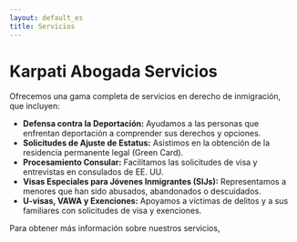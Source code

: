 ```yaml
---
layout: default_es
title: Servicios
---  
```


# Karpati Abogada Servicios 
 
Ofrecemos una gama completa de servicios en derecho de inmigración, que incluyen:

- **Defensa contra la Deportación:** Ayudamos a las personas que enfrentan deportación a comprender sus derechos y opciones.
- **Solicitudes de Ajuste de Estatus:** Asistimos en la obtención de la residencia permanente legal (Green Card).
- **Procesamiento Consular:** Facilitamos las solicitudes de visa y entrevistas en consulados de EE. UU.
- **Visas Especiales para Jóvenes Inmigrantes (SIJs):** Representamos a menores que han sido abusados, abandonados o descuidados.
- **U-visas, VAWA y Exenciones:** Apoyamos a víctimas de delitos y a sus familiares con solicitudes de visa y exenciones.

Para obtener más información sobre nuestros servicios, 

<!-- Google Calendar Appointment Scheduling begin -->
<link href="https://calendar.google.com/calendar/scheduling-button-script.css" rel="stylesheet">
<script src="https://calendar.google.com/calendar/scheduling-button-script.js" async></script>
<script>
(function() {
  var target = document.currentScript;
  window.addEventListener('load', function() {
    calendar.schedulingButton.load({
      url: 'https://calendar.google.com/calendar/appointments/schedules/AcZssZ0US1XJ-KYYHPiTZ0-ch0PKjuo-Smg8enoFJMjoal8x7bvLMxNjH0mVA-SQdpR9IKuMXQi0hlpO?gv=true',
      color: '#039BE5',
      label: 'Reserva una consulta',
      target,
    });
  });
})();
</script>
<!-- end Google Calendar Appointment Scheduling -->